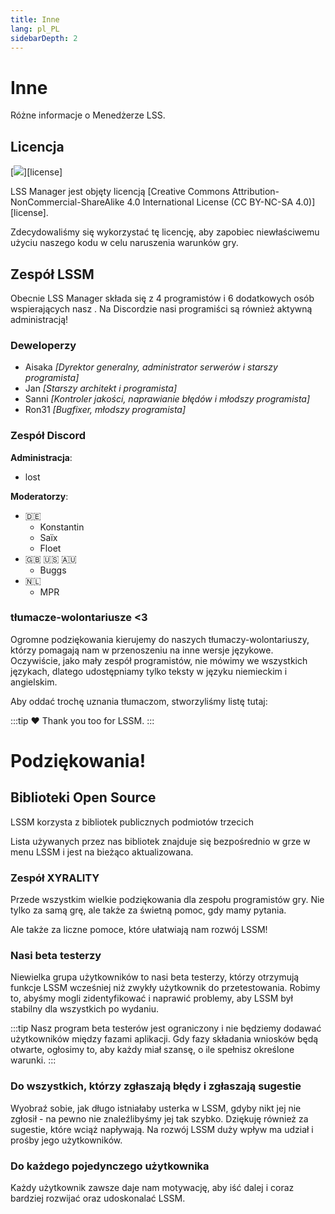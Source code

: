 ```yaml
---
title: Inne
lang: pl_PL
sidebarDepth: 2
---
```


# Inne

Różne informacje o Menedżerze LSS.

## Licencja
[![](https://mirrors.creativecommons.org/presskit/buttons/88x31/svg/by-nc-sa.eu.svg)][license]


LSS Manager jest objęty licencją [Creative Commons Attribution-NonCommercial-ShareAlike 4.0 International License (CC BY-NC-SA 4.0)][license].

Zdecydowaliśmy się wykorzystać tę licencję, aby zapobiec niewłaściwemu użyciu naszego kodu w celu naruszenia warunków gry.

## Zespół LSSM
Obecnie LSS Manager składa się z 4 programistów i 6 dodatkowych osób wspierających nasz <discord/>. Na Discordzie nasi programiści są również aktywną administracją!

### Deweloperzy
* Aisaka *[Dyrektor generalny, administrator serwerów i starszy programista]*
* Jan *[Starszy architekt i programista]*
* Sanni *[Kontroler jakości, naprawianie błędów i młodszy programista]*
* Ron31 *[Bugfixer, młodszy programista]*

### Zespół Discord
**Administracja**:
* lost

**Moderatorzy**:
* 🇩🇪
    * Konstantin
    * Saïx
    * Floet
* 🇬🇧 🇺🇸 🇦🇺
    * Buggs
* 🇳🇱
    * MPR

### tłumacze-wolontariusze <3
Ogromne podziękowania kierujemy do naszych tłumaczy-wolontariuszy, którzy pomagają nam w przenoszeniu na inne wersje językowe. Oczywiście, jako mały zespół programistów, nie mówimy we wszystkich językach, dlatego udostępniamy tylko teksty w języku niemieckim i angielskim.

Aby oddać trochę uznania tłumaczom, stworzyliśmy listę tutaj:
<translators/>

:::tip ♥️️
Thank you too for LSSM.
:::

# Podziękowania!

## Biblioteki Open Source
LSSM korzysta z bibliotek publicznych podmiotów trzecich 

Lista używanych przez nas bibliotek znajduje się bezpośrednio w grze w menu LSSM i jest na bieżąco aktualizowana.

### Zespół XYRALITY
Przede wszystkim wielkie podziękowania dla zespołu programistów gry. Nie tylko za samą grę, ale także za świetną pomoc, gdy mamy pytania.

Ale także za liczne pomoce, które ułatwiają nam rozwój LSSM!

### Nasi beta testerzy
Niewielka grupa użytkowników to nasi beta testerzy, którzy otrzymują funkcje LSSM wcześniej niż zwykły użytkownik do przetestowania. Robimy to, abyśmy mogli zidentyfikować i naprawić problemy, aby LSSM był stabilny dla wszystkich po wydaniu.

:::tip
Nasz program beta testerów jest ograniczony i nie będziemy dodawać użytkowników między fazami aplikacji. Gdy fazy składania wniosków będą otwarte, ogłosimy to, aby każdy miał szansę, o ile spełnisz określone warunki.
:::

### Do wszystkich, którzy zgłaszają błędy i zgłaszają sugestie
Wyobraź sobie, jak długo istniałaby usterka w LSSM, gdyby nikt jej nie zgłosił - na pewno nie znaleźlibyśmy jej tak szybko.
Dziękuję również za sugestie, które wciąż napływają. Na rozwój LSSM duży wpływ ma udział i prośby jego użytkowników.

### Do każdego pojedynczego użytkownika
Każdy użytkownik zawsze daje nam motywację, aby iść dalej i coraz bardziej rozwijać oraz udoskonalać LSSM.

[Licencja]: https://creativecommons.org/licenses/by-nc-sa/4.0/deed.pl
